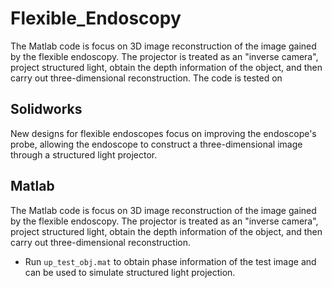 # Flexible_Endoscopy

The Matlab code is focus on 3D image reconstruction of the image gained by the flexible endoscopy.  The projector is treated as an "inverse camera", project structured light, obtain the depth information of the object, and then carry out three-dimensional reconstruction. The code is tested on 

## Solidworks

New designs for flexible endoscopes focus on improving the endoscope's probe, allowing the endoscope to construct a three-dimensional image through a structured light projector.

## Matlab
The Matlab code is focus on 3D image reconstruction of the image gained by the flexible endoscopy.  The projector is treated as an "inverse camera", project structured light, obtain the depth information of the object, and then carry out three-dimensional reconstruction.  

- Run `up_test_obj.mat` to obtain phase information of the test image and can be used to simulate structured light projection.
